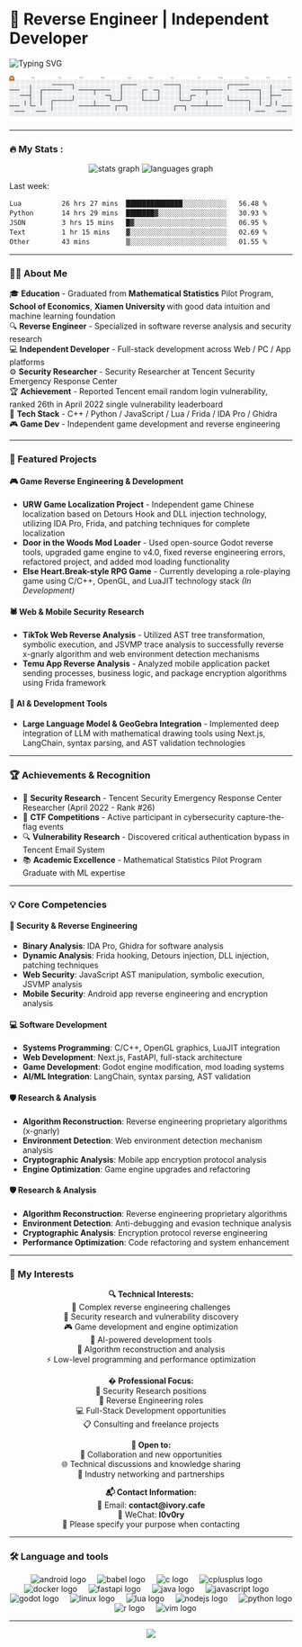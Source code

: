 # 👾 Reverse Engineer | Independent Developer

<p align="ce- 🥇 **Security Research** - Tencent Security Emergency Response Center Researcher (April 2022 - Rank #26)
- 🔬 **Vulnerability Research** - Discovered critical authentication bypass in Tencent Email System
- 📚 **Academic Excellence** - 🏛️ **Xiamen University** Mathematical Statistics Pilot Program Graduate with ML expertise">
  <img src="https://readme-typing-svg.demolab.com?font=Fira+Code&size=22&pause=1000&color=00FF00&center=true&vCenter=true&width=600&lines=Reverse+Engineer;Independent+Developer;Web+/+PC+/+App;Tooling+%7C+Analysis+%7C+Systems" alt="Typing SVG" />
</p>

<picture>
  <source media="(prefers-color-scheme: dark)" srcset="https://raw.githubusercontent.com/tiwe0/tiwe0/output/pacman-contribution-graph-dark.svg">
  <source media="(prefers-color-scheme: light)" srcset="https://raw.githubusercontent.com/tiwe0/tiwe0/output/pacman-contribution-graph.svg">
  <img alt="pacman contribution graph" src="https://raw.githubusercontent.com/tiwe0/tiwe0/output/pacman-contribution-graph.svg">
</picture>

---

<h3 align="left">🔥   My Stats :</h3>

<div align="center">
  <img src="https://github-readme-stats.vercel.app/api?username=tiwe0&hide_title=false&hide_rank=false&show_icons=true&include_all_commits=true&count_private=true&disable_animations=false&theme=dracula&locale=en&hide_border=false&order=1" height="150" alt="stats graph"  />
  <img src="https://github-readme-stats.vercel.app/api/top-langs?username=tiwe0&locale=en&hide_title=false&layout=compact&card_width=320&langs_count=5&theme=dracula&hide_border=false&order=2" height="150" alt="languages graph"  />
</div>

Last week:
<!--START_SECTION:waka-->

```txt
Lua          26 hrs 27 mins  ██████████████░░░░░░░░░░░   56.48 %
Python       14 hrs 29 mins  ███████▓░░░░░░░░░░░░░░░░░   30.93 %
JSON         3 hrs 15 mins   █▓░░░░░░░░░░░░░░░░░░░░░░░   06.95 %
Text         1 hr 15 mins    ▓░░░░░░░░░░░░░░░░░░░░░░░░   02.69 %
Other        43 mins         ▒░░░░░░░░░░░░░░░░░░░░░░░░   01.55 %
```

<!--END_SECTION:waka-->

---

<h3 align="left">👩‍💻  About Me</h3>

<p align="left">
🎓 <strong>Education</strong> - Graduated from <strong>Mathematical Statistics</strong> Pilot Program, <strong>School of Economics</strong>, <strong>Xiamen University
</strong>  with good data intuition and machine learning foundation<br>
🔍 <strong>Reverse Engineer</strong> - Specialized in software reverse analysis and security research<br>
💻 <strong>Independent Developer</strong> - Full-stack development across Web / PC / App platforms<br>
⚙️ <strong>Security Researcher</strong> - Security Researcher at Tencent Security Emergency Response Center<br>
🏆 <strong>Achievement</strong> - Reported Tencent email random login vulnerability, ranked 26th in April 2022 single vulnerability leaderboard<br>
🧩 <strong>Tech Stack</strong> - C++ / Python / JavaScript / Lua / Frida / IDA Pro / Ghidra<br>
🎮 <strong>Game Dev</strong> - Independent game development and reverse engineering
</p>

---

<h3 align="left">🚀 Featured Projects</h3>

<div align="left">

#### 🎮 Game Reverse Engineering & Development
- **URW Game Localization Project** - Independent game Chinese localization based on Detours Hook and DLL injection technology, utilizing IDA Pro, Frida, and patching techniques for complete localization
- **Door in the Woods Mod Loader** - Used open-source Godot reverse tools, upgraded game engine to v4.0, fixed reverse engineering errors, refactored project, and added mod loading functionality
- **Else Heart.Break-style RPG Game** - Currently developing a role-playing game using C/C++, OpenGL, and LuaJIT technology stack *(In Development)*

#### 🕷️ Web & Mobile Security Research
- **TikTok Web Reverse Analysis** - Utilized AST tree transformation, symbolic execution, and JSVMP trace analysis to successfully reverse x-gnarly algorithm and web environment detection mechanisms
- **Temu App Reverse Analysis** - Analyzed mobile application packet sending processes, business logic, and package encryption algorithms using Frida framework

#### 🤖 AI & Development Tools
- **Large Language Model & GeoGebra Integration** - Implemented deep integration of LLM with mathematical drawing tools using Next.js, LangChain, syntax parsing, and AST validation technologies

</div>

---

<h3 align="left">🏆 Achievements & Recognition</h3>

<div align="left">

- 🥇 **Security Research** - Tencent Security Emergency Response Center Researcher (April 2022 - Rank #26)
- 🎯 **CTF Competitions** - Active participant in cybersecurity capture-the-flag events
- 🔍 **Vulnerability Research** - Discovered critical authentication bypass in Tencent Email System
- 📚 **Academic Excellence** - Mathematical Statistics Pilot Program Graduate with ML expertise

</div>

---

<h3 align="left">💡 Core Competencies</h3>

<div align="left">

#### 🔐 Security & Reverse Engineering
- **Binary Analysis**: IDA Pro, Ghidra for software analysis
- **Dynamic Analysis**: Frida hooking, Detours injection, DLL injection, patching techniques
- **Web Security**: JavaScript AST manipulation, symbolic execution, JSVMP analysis
- **Mobile Security**: Android app reverse engineering and encryption analysis

#### 💻 Software Development
- **Systems Programming**: C/C++, OpenGL graphics, LuaJIT integration
- **Web Development**: Next.js, FastAPI, full-stack architecture
- **Game Development**: Godot engine modification, mod loading systems
- **AI/ML Integration**: LangChain, syntax parsing, AST validation

#### 🛡️ Research & Analysis
- **Algorithm Reconstruction**: Reverse engineering proprietary algorithms (x-gnarly)
- **Environment Detection**: Web environment detection mechanism analysis
- **Cryptographic Analysis**: Mobile app encryption protocol analysis
- **Engine Optimization**: Game engine upgrades and refactoring

#### 🛡️ Research & Analysis
- **Algorithm Reconstruction**: Reverse engineering proprietary algorithms
- **Environment Detection**: Anti-debugging and evasion technique analysis
- **Cryptographic Analysis**: Encryption protocol reverse engineering
- **Performance Optimization**: Code refactoring and system enhancement

</div>

---

<h3 align="left">🎯 My Interests</h3>

<div align="center">

<p align="center">
  <strong>🔍 Technical Interests:</strong><br>
  👾 Complex reverse engineering challenges<br>
  🔑 Security research and vulnerability discovery<br>
  🎮 Game development and engine optimization<br>
  🤖 AI-powered development tools<br>
  🔬 Algorithm reconstruction and analysis<br>
  ⚡ Low-level programming and performance optimization
</p>

<p align="center">
  <strong>� Professional Focus:</strong><br>
  🏢 Security Research positions<br>
  🔧 Reverse Engineering roles<br>
  💻 Full-Stack Development opportunities<br>
  📋 Consulting and freelance projects
</p>

<p align="center">
  <strong>📧 Open to:</strong><br>
  💼 Collaboration and new opportunities<br>
  🌐 Technical discussions and knowledge sharing<br>
  🤝 Industry networking and partnerships
</p>

<p align="center">
  <strong>📬 Contact Information:</strong><br>
  📧 Email: <strong>contact@ivory.cafe</strong><br>
  💬 WeChat: <strong>I0v0ry</strong><br>
  📝 Please specify your purpose when contacting
</p>

</div>

---

<h3 align="left">🛠 Language and tools</h3>

<div align="center">
  <img src="https://cdn.jsdelivr.net/gh/devicons/devicon/icons/android/android-original.svg" height="40" alt="android logo"  />
  <img width="12" />
  <img src="https://cdn.jsdelivr.net/gh/devicons/devicon/icons/babel/babel-original.svg" height="40" alt="babel logo"  />
  <img width="12" />
  <img src="https://cdn.jsdelivr.net/gh/devicons/devicon/icons/c/c-original.svg" height="40" alt="c logo"  />
  <img width="12" />
  <img src="https://cdn.jsdelivr.net/gh/devicons/devicon/icons/cplusplus/cplusplus-original.svg" height="40" alt="cplusplus logo"  />
  <img width="12" />
  <img src="https://cdn.jsdelivr.net/gh/devicons/devicon/icons/docker/docker-original.svg" height="40" alt="docker logo"  />
  <img width="12" />
  <img src="https://cdn.jsdelivr.net/gh/devicons/devicon/icons/fastapi/fastapi-original.svg" height="40" alt="fastapi logo"  />
  <img width="12" />
  <img src="https://cdn.jsdelivr.net/gh/devicons/devicon/icons/java/java-original.svg" height="40" alt="java logo"  />
  <img width="12" />
  <img src="https://cdn.jsdelivr.net/gh/devicons/devicon/icons/javascript/javascript-original.svg" height="40" alt="javascript logo"  />
  <img width="12" />
  <img src="https://cdn.jsdelivr.net/gh/devicons/devicon/icons/godot/godot-original.svg" height="40" alt="godot logo"  />
  <img width="12" />
  <img src="https://cdn.jsdelivr.net/gh/devicons/devicon/icons/linux/linux-original.svg" height="40" alt="linux logo"  />
  <img width="12" />
  <img src="https://cdn.jsdelivr.net/gh/devicons/devicon/icons/lua/lua-original.svg" height="40" alt="lua logo"  />
  <img width="12" />
  <img src="https://cdn.jsdelivr.net/gh/devicons/devicon/icons/nodejs/nodejs-original.svg" height="40" alt="nodejs logo"  />
  <img width="12" />
  <img src="https://cdn.jsdelivr.net/gh/devicons/devicon/icons/python/python-original.svg" height="40" alt="python logo"  />
  <img width="12" />
  <img src="https://cdn.jsdelivr.net/gh/devicons/devicon/icons/r/r-original.svg" height="40" alt="r logo"  />
  <img width="12" />
  <img src="https://cdn.jsdelivr.net/gh/devicons/devicon/icons/vim/vim-original.svg" height="40" alt="vim logo"  />
</div>

---

<div align="center">
  <img src="https://visitor-badge.laobi.icu/badge?page_id=tiwe0.tiwe0&"  />
</div>
